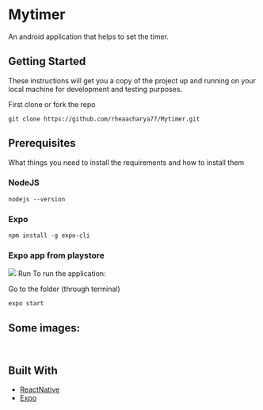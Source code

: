 # Mytimer
An android application that helps to set the timer.

## Getting Started
These instructions will get you a copy of the project up and running on your local machine for development and testing purposes.

First clone or fork the repo

`git clone https://github.com/rheaacharya77/Mytimer.git`

## Prerequisites
What things you need to install the requirements and how to install them

### NodeJS 
`nodejs --version`

### Expo

`npm install -g expo-cli`

### Expo app from playstore 
![](https://play.google.com/store/apps/details?id=host.exp.exponent&hl=en_US)
Run
To run the application:

Go to the folder (through terminal)

`expo start `

## Some images:

![]()

![]()


## Built With
* [ReactNative](https://reactnative.dev/docs/getting-started) 
* [Expo](https://docs.expo.io/) 

